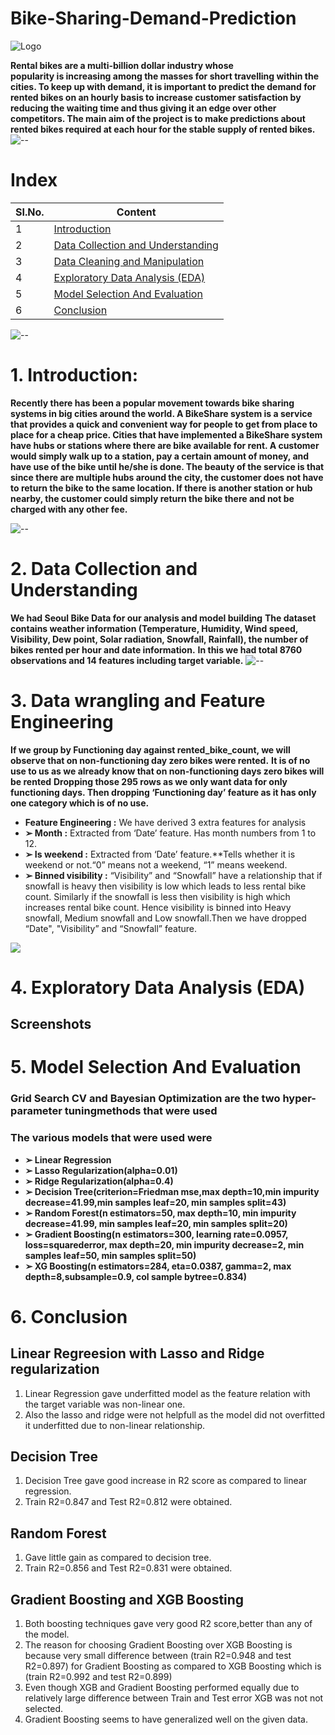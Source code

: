 
# Bike-Sharing-Demand-Prediction




![Logo](https://images.unsplash.com/photo-1455641374154-422f32e234cd?ixlib=rb-4.0.3&ixid=MnwxMjA3fDB8MHxwaG90by1wYWdlfHx8fGVufDB8fHx8&auto=format&fit=crop&w=1632&q=80)

**Rental bikes are a multi-billion dollar industry whose
popularity is increasing among the masses for short
travelling within the cities.
To keep up with demand, it is important to predict
the demand for rented bikes on an hourly basis to increase
customer satisfaction by reducing the waiting time and thus
giving it an edge over other competitors.
The main aim of the project is to make predictions about
rented bikes required at each hour for the stable supply
of rented bikes.**![--](https://raw.githubusercontent.com/andreasbm/readme/master/assets/lines/rainbow.png)
# **Index**

|  SI.No.            |   Content                                                              |
| ----------------- | ------------------------------------------------------------------ |
| 1 | <a href = "https://github.com/omkardesai98/Bike-Sharing-Demand-Prediction#1-Introduction"> Introduction </a> |
| 2| <a href = "https://github.com/omkardesai98/Bike-Sharing-Demand-Prediction#1-Data Collection and Understanding"> Data Collection and Understanding </a> |
| 3 | <a href = "https://github.com/omkardesai98/Bike-Sharing-Demand-Prediction#1-Data Cleaning and Manipulation"> Data Cleaning and Manipulation </a> |
| 4 | <a href = "https://github.com/omkardesai98/Bike-Sharing-Demand-Prediction#1-Exploratory Data Analysis (EDA)"> Exploratory Data Analysis (EDA) </a>  |
| 5 | <a href = "https://github.com/omkardesai98/Bike-Sharing-Demand-Prediction#1-Model Selection And Evaluation"> Model Selection And Evaluation </a>  |
| 6 | <a href = "https://github.com/omkardesai98/Bike-Sharing-Demand-Prediction#1-Conclusion">Conclusion </a>  |

![--](https://raw.githubusercontent.com/andreasbm/readme/master/assets/lines/rainbow.png)

# **1. Introduction**:
**Recently there has been a popular movement towards bike sharing systems in big cities around the world. A BikeShare system is a service that provides a quick and convenient way for people to get from place to place for a cheap price. Cities that have implemented a BikeShare system have hubs or stations where there are bike available for rent. A customer would simply walk up to a station, pay a certain amount of money, and have use of the bike until he/she is done. The beauty of the service is that since there are multiple hubs around the city, the customer does not have to return the bike to the same location. If there is another station or hub nearby, the customer could simply return the bike there and not be charged with any other fee.**

![--](https://raw.githubusercontent.com/andreasbm/readme/master/assets/lines/rainbow.png)

# **2. Data Collection and Understanding**
**We had Seoul Bike Data for our analysis and model building**
**The dataset contains weather information (Temperature, Humidity,
Wind speed, Visibility, Dew point, Solar radiation, Snowfall, Rainfall),
the number of bikes rented per hour and date information.**
**In this we had total 8760 observations and 14 features including target
variable.**
![--](https://raw.githubusercontent.com/andreasbm/readme/master/assets/lines/rainbow.png)

# **3. Data wrangling and Feature Engineering**

**If we group by Functioning day against rented_bike_count,
we will observe that on non-functioning day zero bikes were
rented.**
**It is of no use to us as we already know that on non-functioning
days zero bikes will be rented**
**Dropping those 295 rows as we only want data for only
functioning days. Then dropping ‘Functioning day’ feature as it
has only one category which is of no use.**
* **Feature Engineering :**
 We have derived 3 extra features for analysis
* **➢ Month :** Extracted from ‘Date’ feature. Has month numbers from 1 to 12.
* **➢ Is weekend :** Extracted from ‘Date’ feature.**Tells whether it is weekend or
not.“0” means not a weekend, “1” means weekend.
* **➢ Binned visibility :** “Visibility” and “Snowfall” have a relationship that if
snowfall is heavy then visibility is low which leads to less rental bike count.
Similarly if the snowfall is less then visibility is high which increases rental
bike count. Hence visibility is binned into Heavy snowfall, Medium snowfall
and Low snowfall.Then we have dropped “Date", "Visibility” and “Snowfall”
feature.


![](https://raw.githubusercontent.com/andreasbm/readme/master/assets/lines/rainbow.png)

# **4. Exploratory Data Analysis (EDA)** 
## Screenshots


# **5. Model Selection And Evaluation**
### Grid Search CV and Bayesian Optimization are the two hyper-parameter tuningmethods that were used ###
### The various models that were used were
* **➢ Linear Regression**
* **➢ Lasso Regularization(alpha=0.01)**
* **➢ Ridge Regularization(alpha=0.4)**
* **➢ Decision Tree(criterion=Friedman mse,max depth=10,min impurity decrease=41.99,min samples leaf=20, min samples split=43)**
* **➢ Random Forest(n estimators=50, max depth=10, min impurity decrease=41.99, min samples leaf=20, min samples split=20)**
* **➢ Gradient Boosting(n estimators=300, learning rate=0.0957, loss=squarederror, max depth=20, min impurity decrease=2, min samples leaf=50, min samples split=50)**
* **➢ XG Boosting(n estimators=284, eta=0.0387, gamma=2, max depth=8,subsample=0.9, col sample bytree=0.834)**

# **6. Conclusion**
## **Linear Regreesion with Lasso and Ridge regularization**
1. Linear Regression gave underfitted model as the feature relation with the target variable was non-linear one.
2. Also the lasso and ridge were not helpfull as the model did not overfitted it underfitted due to non-linear relationship.

## **Decision Tree**
1. Decision Tree gave good increase in R2 score as compared to linear regression.
2. Train R2=0.847 and Test R2=0.812 were obtained.

## **Random Forest**
1. Gave little gain as compared to decision tree.
2. Train R2=0.856 and Test R2=0.831 were obtained.

## **Gradient Boosting and XGB Boosting**
1. Both boosting techniques gave very good R2 score,better than any of the model.
2. The reason for choosing Gradient Boosting over XGB Boosting is because very small difference between (train R2=0.948 and test R2=0.897) for Gradient Boosting as compared to XGB Boosting which is (train R2=0.992 and test R2=0.899)
3. Even though XGB and Gradient Boosting performed equally due to relatively large difference between Train and Test error XGB was not not selected.
4. Gradient Boosting seems to have generalized well on the given data.



